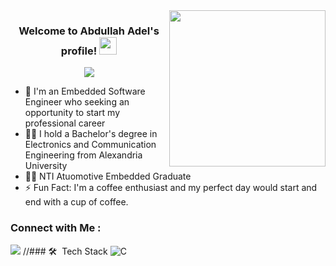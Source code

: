 
<img width="250" align="right" src="https://c.tenor.com/_DOBjnGspYAAAAAM/code-coding.gif">

<h3 align="center">
  Welcome to Abdullah Adel's profile!
  <img src="https://media.giphy.com/media/hvRJCLFzcasrR4ia7z/giphy.gif" width="28">
</h3>

<!-- Typing SVG by DenverCoder1 - https://github.com/DenverCoder1/readme-typing-svg -->
<p align="center">
  <a href="https://github.com/DenverCoder1/readme-typing-svg"><img src="https://readme-typing-svg.herokuapp.com/?lines=Embedded%20Software%20Developer;Always%20learning%20new%20things&font=Fira%20Code&center=true&width=440&height=45&color=f75c7e&vCenter=true&size=22"></a>
</p> 

- 🏢 I'm an Embedded Software Engineer who seeking an opportunity to start my professional career 
- 👨‍💻 I hold a Bachelor's degree in Electronics and Communication Engineering from Alexandria University
- 👨‍💻 NTI Atuomotive Embedded Graduate
- ⚡ Fun Fact: I'm a coffee enthusiast and my perfect day would start and end with a cup of coffee.



### Connect with Me :

<a href="https://www.linkedin.com/in/abdullah-adel-737680173/" target="_blank"><img src="https://img.shields.io/badge/-Abdullah%20Adel-0077B5?style=for-the-badge&logo=Linkedin&logoColor=white"/></a>
//### 🛠 &nbsp;Tech Stack
![C](https://img.shields.io/badge/-C-05122A?style=flat&logo=c)&nbsp;





